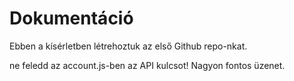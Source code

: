 # Dokumentáció

Ebben a kísérletben létrehoztuk az első Github repo-nkat.

ne feledd az account.js-ben az API kulcsot!
Nagyon fontos üzenet.
